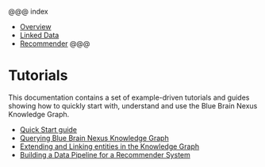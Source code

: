 
@@@ index

* [Overview](getting-started/index.md)
* [Linked Data](linking-data/index.md)
* [Recommender](build-recommender/index.md)
@@@

# Tutorials


This documentation contains a set of example-driven tutorials and guides showing how to quickly start with, understand and use the Blue Brain Nexus Knowledge Graph.

* [Quick Start guide](./getting-started/index.html)
* [Querying Blue Brain Nexus Knowledge Graph](./knowledge-graph/querying-knowledge-graph.html)
* [Extending and Linking entities in the Knowledge Graph](./linking-data/index.html)
* [Building a Data Pipeline for a Recommender System](./build-recommender/index.html)
